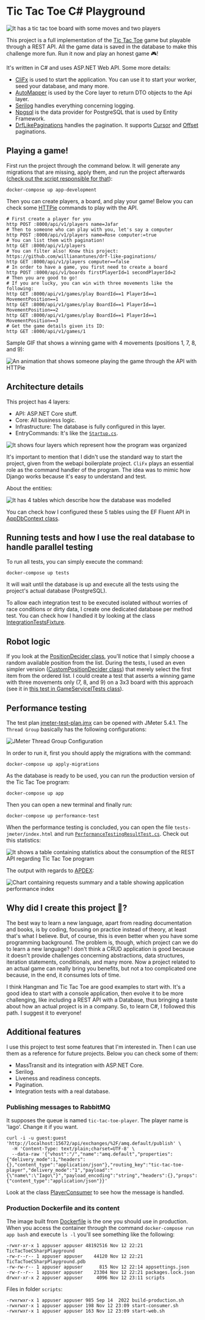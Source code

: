 # Tic Tac Toe C# Playground

![It has a tic tac toe board with some moves and two players](docs/ttt-csharp-playground.png)

This project is a full implementation of the [Tic Tac Toe](https://en.wikipedia.org/wiki/Tic-tac-toe) game but playable through a REST API. All the game data is saved in the database to make this challenge more fun. Run it now and play an honest game 🎮!

It's written in C# and uses ASP.NET Web API. Some more details:

- [CliFx](https://github.com/Tyrrrz/CliFx) is used to start the application. You can use it to start your worker, seed your database, and many more.
- [AutoMapper](https://github.com/AutoMapper/AutoMapper) is used by the Core layer to return DTO objects to the Api layer.
- [Serilog](https://github.com/serilog/serilog) handles everything concerning logging.
- [Npgsql](https://github.com/npgsql/npgsql) is the data provider for PostgreSQL that is used by Entity Framework.
- [DrfLikePaginations](https://github.com/willianantunes/drf-like-paginations/) handles the pagination. It supports [Cursor](https://github.com/willianantunes/drf-like-paginations/blob/e40ab8c79ccec34c75dd3acf79c87e4023df0dbf/src/CursorPagination.cs) and [Offset](https://github.com/willianantunes/drf-like-paginations/blob/e40ab8c79ccec34c75dd3acf79c87e4023df0dbf/src/LimitOffsetPagination.cs) paginations.

## Playing a game!

First run the project through the command below. It will generate any migrations that are missing, apply them, and run the project afterwards ([check out the script responsible for that](scripts/start-web-development.sh)):

    docker-compose up app-development

Then you can create players, a board, and play your game! Below you can check some [HTTPie](https://httpie.io/) commands to play with the API.

```shell
# First create a player for you
http POST :8000/api/v1/players name=Jafar
# Then to someone who can play with you, let's say a computer
http POST :8000/api/v1/players name=Rose computer:=true
# You can list them with pagination!
http GET :8000/api/v1/players
# You can filter also! Know this project: https://github.com/willianantunes/drf-like-paginations/
http GET :8000/api/v1/players computer==false
# In order to have a game, you first need to create a board
http POST :8000/api/v1/boards firstPlayerId=1 secondPlayerId=2
# Then you are good to go!
# If you are lucky, you can win with three movements like the following:
http GET :8000/api/v1/games/play BoardId==1 PlayerId==1 MovementPosition==1
http GET :8000/api/v1/games/play BoardId==1 PlayerId==1 MovementPosition==2
http GET :8000/api/v1/games/play BoardId==1 PlayerId==1 MovementPosition==3
# Get the game details given its ID:
http GET :8000/api/v1/games/1
```

Sample GIF that shows a winning game with 4 movements (positions 1, 7, 8, and 9):

![An animation that shows someone playing the game through the API with HTTPie](docs/ttt-winning-game.gif)

## Architecture details

This project has 4 layers:

- API: ASP.NET Core stuff.
- Core: All business logic.
- Infrastructure: The database is fully configured in this layer.
- EntryCommands: It's like the [`Startup.cs`](https://docs.microsoft.com/en-us/aspnet/core/fundamentals/startup?view=aspnetcore-5.0#the-startup-class).

![It shows four layers which represent how the program was organized](docs/ttt-architecture.png) 

It's important to mention that I didn't use the standard way to start the project, given from the webapi boilerplate project. `CliFx` plays an essential role as the command handler of the program. The idea was to mimic how Django works because it's easy to understand and test.

About the entities:

![It has 4 tables which describe how the database was modelled](docs/ttt-entities.png)

You can check how I configured these 5 tables using the EF Fluent API in [AppDbContext class](https://github.com/willianantunes/tic-tac-toe-csharp-playground/blob/6d900c128a0032a9d1c9be03481a3c8825153024/src/Infrastructure/Database/AppDbContext.cs#L26-L32).

## Running tests and how I use the real database to handle parallel testing

To run all tests, you can simply execute the command:

    docker-compose up tests

It will wait until the database is up and execute all the tests using the project's actual database (PostgreSQL).

To allow each integration test to be executed isolated without worries of race conditions or dirty data, I create one dedicated database per method test. You can check how I handled it by looking at the class [IntegrationTestsFixture](https://github.com/willianantunes/tic-tac-toe-csharp-playground/blob/922d1dc5d902e8e9911864af06ff98f332a8ceb8/tests/Support/IntegrationTestsFixture.cs#L27-L54).

## Robot logic 

If you look at the [PositionDecider class](https://github.com/willianantunes/tic-tac-toe-csharp-playground/blob/c78d68642bced98161bbbfaffb8f8d871ffbc506/src/Core/Business/PositionDecider.cs#L13), you'll notice that I simply choose a random available position from the list. During the tests, I used an even simpler version ([CustomPositionDecider
 class](https://github.com/willianantunes/tic-tac-toe-csharp-playground/blob/157dc10375a19e0aa00bf209b27227b4fbdf560f/tests/Support/CustomPositionDecider.cs#L7)) that merely select the first item from the ordered list. I could create a test that asserts a winning game with three movements only (7, 8, and 9) on a 3x3 board with this approach (see it in [this test in GameServiceITests class](https://github.com/willianantunes/tic-tac-toe-csharp-playground/blob/ca91927d303706b65611ab9c5628945f70f9fdd8/tests/TicTacToeCSharpPlayground/Core/Services/GameServiceITests.cs#L203-L250)).

## Performance testing

The test plan [jmeter-test-plan.jmx](./tests/PerformanceTesting/jmeter-test-plan.jmx) can be opened with JMeter 5.4.1. The `Thread Group` basically has the following configurations:

![JMeter Thread Group Configuration](docs/ttt-jmeter-thread-group.png)

In order to run it, first you should apply the migrations with the command:

    docker-compose up apply-migrations

As the database is ready to be used, you can run the production version of the Tic Tac Toe program:

    docker-compose up app

Then you can open a new terminal and finally run:

    docker-compose up performance-test

When the performance testing is concluded, you can open the file `tests-jmeter/index.html` and run [`PerformanceTestingResultTest.cs`](./tests/PerformanceTesting/PerformanceTestingResultTest.cs). Check out this statistics:

![It shows a table containing statistics about the consumption of the REST API regarding Tic Tac Toe program](docs/ttt-jmeter-statistics.png)

The output with regards to [APDEX](https://en.wikipedia.org/wiki/Apdex):

![Chart containing requests summary and a table showing application performance index](docs/ttt-jmeter-apdex.png)

## Why did I create this project 🤔?

The best way to learn a new language, apart from reading documentation and books, is by coding, focusing on practice instead of theory, at least that's what I believe. But, of course, this is even better when you have some programming background. The problem is, though, which project can we do to learn a new language? I don't think a CRUD application is good because it doesn't provide challenges concerning abstractions, data structures, iteration statements, conditionals, and many more. Now a project related to an actual game can really bring you benefits, but not a too complicated one because, in the end, it consumes lots of time. 

I think Hangman and Tic Tac Toe are good examples to start with. It's a good idea to start with a console application, then evolve it to be more challenging, like including a REST API with a Database, thus bringing a taste about how an actual project is in a company. So, to learn C#, I followed this path. I suggest it to everyone!

## Additional features

I use this project to test some features that I'm interested in. Then I can use them as a reference for future projects. Below you can check some of them:

- MassTransit and its integration with ASP.NET Core.
- Serilog.
- Liveness and readiness concepts.
- Pagination.
- Integration tests with a real database.

### Publishing messages to RabbitMQ

It supposes the queue is named `tic-tac-toe-player`. The player name is 'Iago'. Change it if you want.

```shell
curl -i -u guest:guest 'http://localhost:15672/api/exchanges/%2F/amq.default/publish' \
  -H 'Content-Type: text/plain;charset=UTF-8' \
  --data-raw '{"vhost":"/","name":"amq.default","properties":{"delivery_mode":1,"headers":{},"content_type":"application/json"},"routing_key":"tic-tac-toe-player","delivery_mode":"1","payload":"{\"name\":\"Iago\"}","payload_encoding":"string","headers":{},"props":{"content_type":"application/json"}}'
```

Look at the class [PlayerConsumer](./src/Consumers/PlayerConsumer.cs) to see how the message is handled. 

### Production Dockerfile and its content

The image built from [Dockerfile](./Dockerfile) is the one you should use in production. When you access the container through the command `docker-compose run app bash` and execute `ls -l` you'll see something like the following:

```
-rwxr-xr-x 1 appuser appuser 48192516 Nov 12 22:21 TicTacToeCSharpPlayground
-rw-r--r-- 1 appuser appuser    44120 Nov 12 22:21 TicTacToeCSharpPlayground.pdb
-rw-rw-r-- 1 appuser appuser      815 Nov 12 22:14 appsettings.json
-rw-r--r-- 1 appuser appuser    23304 Nov 12 22:21 packages.lock.json
drwxr-xr-x 2 appuser appuser     4096 Nov 12 23:11 scripts
```

Files in folder `scripts`:

```
-rwxrwxr-x 1 appuser appuser 985 Sep 14  2022 build-production.sh
-rwxrwxr-x 1 appuser appuser 198 Nov 12 23:09 start-consumer.sh
-rwxrwxr-x 1 appuser appuser 163 Nov 12 23:09 start-web.sh
```
